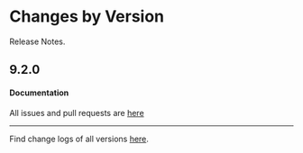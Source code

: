 Changes by Version
==================
Release Notes.

9.2.0
------------------


#### Documentation


All issues and pull requests are [here](https://github.com/apache/skywalking/milestone/204?closed=1)

------------------
Find change logs of all versions [here](changes).
